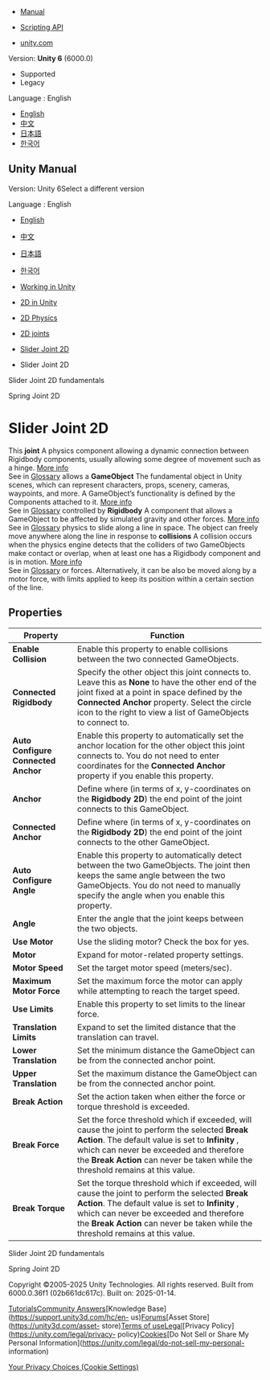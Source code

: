 [](https://docs.unity3d.com)

  * [Manual](../Manual/index.html)
  * [Scripting API](../ScriptReference/index.html)

  * [unity.com](https://unity.com/)

Version: **Unity 6** (6000.0)

  * Supported
  * Legacy

Language : English

  * [English](/Manual/2d-physics/joints/slider-joint-2d-reference.html)
  * [中文](/cn/current/Manual/2d-physics/joints/slider-joint-2d-reference.html)
  * [日本語](/ja/current/Manual/2d-physics/joints/slider-joint-2d-reference.html)
  * [한국어](/kr/current/Manual/2d-physics/joints/slider-joint-2d-reference.html)

[](https://docs.unity3d.com)

## Unity Manual

Version: Unity 6Select a different version

Language : English

  * [English](/Manual/2d-physics/joints/slider-joint-2d-reference.html)
  * [中文](/cn/current/Manual/2d-physics/joints/slider-joint-2d-reference.html)
  * [日本語](/ja/current/Manual/2d-physics/joints/slider-joint-2d-reference.html)
  * [한국어](/kr/current/Manual/2d-physics/joints/slider-joint-2d-reference.html)

  * [Working in Unity](../../working-in-unity.html)
  * [2D in Unity](../../Unity2D.html)
  * [2D Physics](../../2d-physics/2d-physics.html)
  * [2D joints](../../2d-physics/joints/2d-joints-landing.html)
  * [Slider Joint 2D](../../2d-physics/joints/slider-joint-2d-landing.html)
  * Slider Joint 2D

[](../../2d-physics/joints/slider-joint-2d-fundamentals.html)

Slider Joint 2D fundamentals

[](../../2d-physics/joints/spring-joint-2d-landing.html)

Spring Joint 2D

# Slider Joint 2D

This **joint** A physics component allowing a dynamic connection between
Rigidbody components, usually allowing some degree of movement such as a
hinge. [More info](../../Joints.html)  
See in [Glossary](../../Glossary.html#joint) allows a **GameObject** The
fundamental object in Unity scenes, which can represent characters, props,
scenery, cameras, waypoints, and more. A GameObject’s functionality is defined
by the Components attached to it. [More info](../../class-GameObject.html)  
See in [Glossary](../../Glossary.html#GameObject) controlled by **Rigidbody**
A component that allows a GameObject to be affected by simulated gravity and
other forces. [More info](../../class-Rigidbody.html)  
See in [Glossary](../../Glossary.html#Rigidbody) physics to slide along a line
in space. The object can freely move anywhere along the line in response to
**collisions** A collision occurs when the physics engine detects that the
colliders of two GameObjects make contact or overlap, when at least one has a
Rigidbody component and is in motion. [More
info](../../CollidersOverview.html)  
See in [Glossary](../../Glossary.html#Collision) or forces. Alternatively, it
can be also be moved along by a motor force, with limits applied to keep its
position within a certain section of the line.

## Properties

**Property** | **Function**  
---|---  
**Enable Collision** | Enable this property to enable collisions between the two connected GameObjects.  
**Connected Rigidbody** | Specify the other object this joint connects to. Leave this as **None** to have the other end of the joint fixed at a point in space defined by the **Connected Anchor** property. Select the circle icon to the right to view a list of GameObjects to connect to.  
**Auto Configure Connected Anchor** | Enable this property to automatically set the anchor location for the other object this joint connects to. You do not need to enter coordinates for the **Connected Anchor** property if you enable this property.  
**Anchor** | Define where (in terms of x, y-coordinates on the **Rigidbody 2D**) the end point of the joint connects to this GameObject.  
**Connected Anchor** | Define where (in terms of x, y-coordinates on the **Rigidbody 2D**) the end point of the joint connects to the other GameObject.  
**Auto Configure Angle** | Enable this property to automatically detect between the two GameObjects. The joint then keeps the same angle between the two GameObjects. You do not need to manually specify the angle when you enable this property.  
**Angle** | Enter the angle that the joint keeps between the two objects.  
**Use Motor** | Use the sliding motor? Check the box for yes.  
**Motor** | Expand for motor-related property settings.  
**Motor Speed** | Set the target motor speed (meters/sec).  
**Maximum Motor Force** | Set the maximum force the motor can apply while attempting to reach the target speed.  
**Use Limits** | Enable this property to set limits to the linear force.  
**Translation Limits** | Expand to set the limited distance that the translation can travel.  
**Lower Translation** | Set the minimum distance the GameObject can be from the connected anchor point.  
**Upper Translation** | Set the maximum distance the GameObject can be from the connected anchor point.  
**Break Action** | Set the action taken when either the force or torque threshold is exceeded.  
**Break Force** | Set the force threshold which if exceeded, will cause the joint to perform the selected **Break Action**. The default value is set to **Infinity** , which can never be exceeded and therefore the **Break Action** can never be taken while the threshold remains at this value.  
**Break Torque** | Set the torque threshold which if exceeded, will cause the joint to perform the selected **Break Action**. The default value is set to **Infinity** , which can never be exceeded and therefore the **Break Action** can never be taken while the threshold remains at this value.  
  
[](../../2d-physics/joints/slider-joint-2d-fundamentals.html)

Slider Joint 2D fundamentals

[](../../2d-physics/joints/spring-joint-2d-landing.html)

Spring Joint 2D

Copyright ©2005-2025 Unity Technologies. All rights reserved. Built from
6000.0.36f1 (02b661dc617c). Built on: 2025-01-14.

[Tutorials](https://learn.unity.com/)[Community
Answers](https://answers.unity3d.com)[Knowledge
Base](https://support.unity3d.com/hc/en-
us)[Forums](https://forum.unity3d.com)[Asset Store](https://unity3d.com/asset-
store)[Terms of
use](https://docs.unity3d.com/Manual/TermsOfUse.html)[Legal](https://unity.com/legal)[Privacy
Policy](https://unity.com/legal/privacy-
policy)[Cookies](https://unity.com/legal/cookie-policy)[Do Not Sell or Share
My Personal Information](https://unity.com/legal/do-not-sell-my-personal-
information)

[Your Privacy Choices (Cookie Settings)](javascript:void\(0\);)

